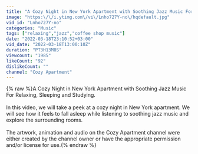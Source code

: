 ```yaml
---
title: "A Cozy Night in New York Apartment with Soothing Jazz Music For Relaxing, Sleeping and Studying"
image: "https:\/\/i.ytimg.com\/vi\/Lnho727Y-no\/hqdefault.jpg"
vid_id: "Lnho727Y-no"
categories: "Music"
tags: ["relaxing","jazz","coffee shop music"]
date: "2022-03-18T23:10:52+03:00"
vid_date: "2022-03-18T13:00:10Z"
duration: "PT3H13M8S"
viewcount: "1985"
likeCount: "92"
dislikeCount: ""
channel: "Cozy Apartment"
---
```

{% raw %}A Cozy Night in New York Apartment with Soothing Jazz Music For Relaxing, Sleeping and Studying.<br /><br />In this video, we will take a peek at a cozy night in New York apartment. We will see how it feels to fall asleep while listening to soothing jazz music and explore the surrounding rooms.<br /><br />The artwork, animation and audio on the Cozy Apartment channel were either created by the channel owner or have the appropriate permission and/or license for use.{% endraw %}
